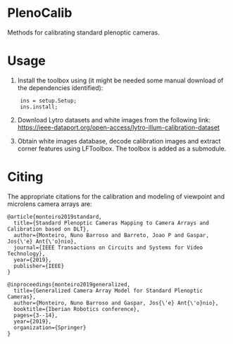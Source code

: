 # PlenoCalib
Methods for calibrating standard plenoptic cameras.

# Usage
1. Install the toolbox using (it might be needed some manual download of the dependencies identified):  
```
    ins = setup.Setup;
    ins.install;
```  

2. Download Lytro datasets and white images from the following link:  
https://ieee-dataport.org/open-access/lytro-illum-calibration-dataset

3. Obtain white images database, decode calibration images and extract corner features using LFToolbox. The toolbox is added as a submodule.

# Citing
The appropriate citations for the calibration and modeling of viewpoint and microlens camera arrays are:  
```
@article{monteiro2019standard,
  title={Standard Plenoptic Cameras Mapping to Camera Arrays and Calibration based on DLT},
  author={Monteiro, Nuno Barroso and Barreto, Joao P and Gaspar, Jos{\'e} Ant{\'o}nio},
  journal={IEEE Transactions on Circuits and Systems for Video Technology},
  year={2019},
  publisher={IEEE}
}
```  
```
@inproceedings{monteiro2019generalized,
  title={Generalized Camera Array Model for Standard Plenoptic Cameras},
  author={Monteiro, Nuno Barroso and Gaspar, Jos{\'e} Ant{\'o}nio},
  booktitle={Iberian Robotics conference},
  pages={3--14},
  year={2019},
  organization={Springer}
}
```

